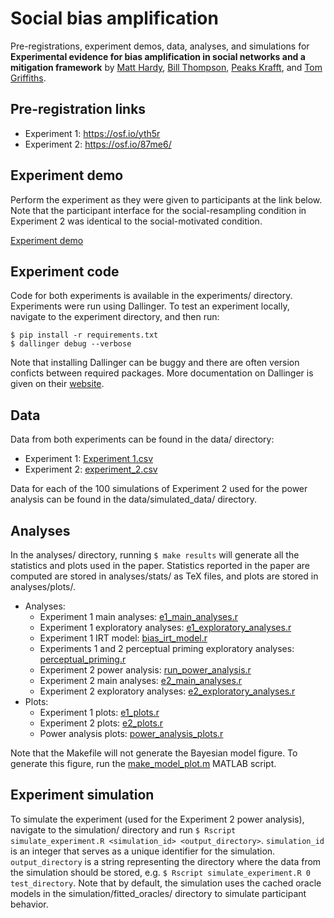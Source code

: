 # Social bias amplification

Pre-registrations, experiment demos, data, analyses, and simulations for <b>Experimental evidence for bias amplification in social networks and a mitigation framework</b> by [Matt Hardy](https://matthardy.org/), [Bill Thompson](https://billdthompson.github.io/), [Peaks Krafft](https://www.arts.ac.uk/creative-computing-institute/people/peaks-krafft), and [Tom Griffiths](https://cocosci.princeton.edu).

## Pre-registration links

* Experiment 1: https://osf.io/yth5r
* Experiment 2: https://osf.io/87me6/

## Experiment demo

Perform the experiment as they were given to participants at the link below. Note that the participant interface for the social-resampling condition in Experiment 2 was identical to the social-motivated condition.

[Experiment demo](https://bias-amplification.netlify.app)

## Experiment code

Code for both experiments is available in the experiments/ directory. Experiments were run using Dallinger. To test an experiment locally, navigate to the experiment directory, and then run: 

```
$ pip install -r requirements.txt
$ dallinger debug --verbose
```

Note that installing Dallinger can be buggy and there are often version conficts between required packages. More documentation on Dallinger is given on their [website](https://dallinger.readthedocs.io/en/latest).

## Data

Data from both experiments can be found in the data/ directory:

* Experiment 1: [Experiment 1.csv](data/experiment_1.csv)
* Experiment 2: [experiment_2.csv](data/experiment_2.csv)

Data for each of the 100 simulations of Experiment 2 used for the power analysis can be found in the data/simulated_data/ directory.

## Analyses

In the analyses/ directory, running `$ make results` will generate all the statistics and plots used in the paper. Statistics reported in the paper are computed are stored in analyses/stats/ as TeX files, and plots are stored in analyses/plots/.

* Analyses:
    * Experiment 1 main analyses: [e1_main_analyses.r](analyses/experiment_1/e1_main_analyses.R)
    * Experiment 1 exploratory analyses: [e1_exploratory_analyses.r](analyses/experiment_1/e1_exploratory_analyses.R)
    * Experiment 1 IRT model: [bias_irt_model.r](analyses/experiment_1/bias_irt_model.R)
    * Experiments 1 and 2 perceptual priming exploratory analyses: [perceptual_priming.r](analyses/experiment_2/perceptual_priming.R)
    * Experiment 2 power analysis: [run_power_analysis.r](analyses/power_analysis/run_power_analysis.R)
    * Experiment 2 main analyses: [e2_main_analyses.r](analyses/experiment_2/e2_main_analyses.R)
    * Experiment 2 exploratory analyses: [e2_exploratory_analyses.r](analyses/experiment_2/e2_exploratory_analyses.R)
* Plots:
    * Experiment 1 plots: [e1_plots.r](analyses/experiment_1/e1_plots.R)
    * Experiment 2 plots: [e2_plots.r](analyses/experiment_2/e2_plots.R)
    * Power analysis plots: [power_analysis_plots.r](analyses/power_analysis/power_analysis_plots.R)

Note that the Makefile will not generate the Bayesian model figure. To generate this figure, run the [make_model_plot.m](analyses/bayesian_model/make_model_plot.m) MATLAB script.

## Experiment simulation

To simulate the experiment (used for the Experiment 2 power analysis), navigate to the simulation/ directory and run `$ Rscript simulate_experiment.R <simulation_id> <output_directory>`. `simulation_id` is an integer that serves as a unique identifier for the simulation. `output_directory` is a string representing the directory where the data from the simulation should be stored, e.g. `$ Rscript simulate_experiment.R 0 test_directory`. Note that by default, the simulation uses the cached oracle models in the simulation/fitted_oracles/ directory to simulate participant behavior.